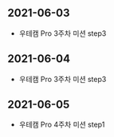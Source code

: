 ## 2021-06-03
- 우테캠 Pro 3주차 미션 step3
## 2021-06-04
- 우테캠 Pro 3주차 미션 step3
## 2021-06-05
- 우테캠 Pro 4주차 미션 step1
